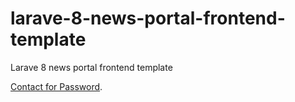 # larave-8-news-portal-frontend-template
Larave 8 news portal frontend template

[Contact for Password](https://t.me/HKimhab).
